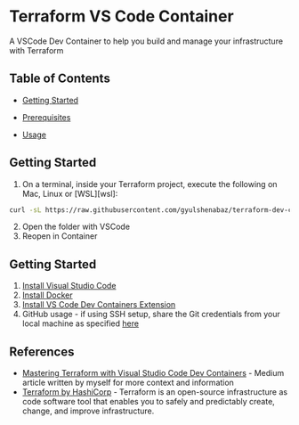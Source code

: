 # Terraform VS Code Container
A VSCode Dev Container to help you build and manage your infrastructure with Terraform

## Table of Contents

- [Getting Started](#getting-started)

- [Prerequisites](#prerequisites)

- [Usage](#usage)

## Getting Started

1. On a terminal, inside your Terraform project, execute the following on Mac, Linux or [WSL][wsl]:
```bash
curl -sL https://raw.githubusercontent.com/gyulshenabaz/terraform-dev-container/main/scripts/init.sh | bash
````
2. Open the folder with VSCode
3. Reopen in Container

## Getting Started
1. [Install Visual Studio Code](https://code.visualstudio.com/download)
2. [Install Docker](https://docs.docker.com/get-docker/)
3. [Install VS Code Dev Containers Extension](https://marketplace.visualstudio.com/items?itemName=ms-vscode-remote.remote-containers)
4. GitHub usage - if using SSH setup, share the Git credentials from your local machine as specified [here](https://code.visualstudio.com/docs/devcontainers/containers#_using-ssh-keys)

## References
- [Mastering Terraform with Visual Studio Code Dev Containers](link) - Medium article written by myself for more context and information
- [Terraform by HashiCorp](https://www.terraform.io) - Terraform is an open-source infrastructure as code software tool that enables you to safely and predictably create, change, and improve infrastructure.
